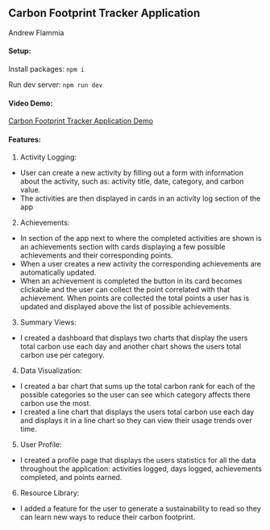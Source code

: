 ## Carbon Footprint Tracker Application
Andrew Flammia

#### Setup:

Install packages:
`npm i`

Run dev server:
`npm run dev`

#### Video Demo:

[Carbon Footprint Tracker Application Demo](carbon-footprint-app_demo.mp4)

#### Features:

1. Activity Logging:
- User can create a new activity by filling out a form with information about the activity, such as: activity title, date, category, and carbon value.
- The activities are then displayed in cards in an activity log section of the app

2. Achievements:
- In section of the app next to where the completed activities are shown is an achievements section with cards displaying a few possible achievements and their corresponding points.
- When a user creates a new activity the corresponding achievements are automatically updated.
- When an achievement is completed the button in its card becomes clickable and the user can collect the point correlated with that achievement.
When points are collected the total points a user has is updated and displayed above the list of possible achievements.

3. Summary Views:
- I created a dashboard that displays two charts that display the users total carbon use each day and another chart shows the users total carbon use per category.

4. Data Visualization:
- I created a bar chart that sums up the total carbon rank for each of the possible categories so the user can see which category affects there carbon use the most.
- I created a line chart that displays the users total carbon use each day and displays it in a line chart so they can view their usage trends over time.

5. User Profile:
- I created a profile page that displays the users statistics for all the data throughout the application: activities logged, days logged, achievements completed, and points earned.

6. Resource Library:
- I added a feature for the user to generate a sustainability to read so they can learn new ways to reduce their carbon footprint.
